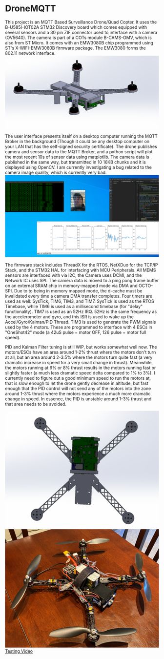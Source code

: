 # DroneMQTT

This project is an MQTT Based Surveillance Drone/Quad Copter. It uses the B-U585I-IOT02A STM32 Discovery board which comes equipped with several sensors and a 30 pin ZIF connector used to interface with a camera (OV5640). The camera is part of a COTs module B-CAMS-OMV, which is also from ST Micro. It comes with an EMW3080B chip programmed using ST's X-WIFI-EMW3080B firmware package. The EMW3080 forms the 802.11 network interface.
![DroneFront](images/DroneFront.PNG)

The user interface presents itself on a desktop computer running the MQTT Broker in the background (Though it could be any desktop computer on your LAN that has the self-signed security certificate). The drone publishes camera and sensor data to the MQTT Broker, and a python script will plot the most recent 10s of sensor data using matplotlib. The camera data is published in the same way, but transmitted in 10 16KB chunks and it is displayed using OpenCV. I am currently investigating a bug related to the camera image quality, which is currently very bad. 
![UI](images/DesktopInterface.PNG)

The firmware stack includes ThreadX for the RTOS, NetXDuo for the TCP/IP Stack, and the STM32 HAL for interfacing with MCU Peripherals. All MEMS sensors are interfaced with via I2C, the Camera uses DCMI, and the Network IC uses SPI. The camera data is moved to a ping pong frame buffer on an external SRAM chip in memory-mapped mode via DMA and OCTO-SPI. Due to to being in memory mapped mode, the d-cache must be invalidated every time a camera DMA transfer completes. Four timers are used as well: SysTick, TIM6, TIM3, and TIM7. SysTick is used as the RTOS Timebase, while TIM6 is used as a millisecond timebase (for "delay" functionality). TIM7 is used as an 52Hz IRQ. 52Hz is the same frequency as the accelerometer and gyro, and this ISR is used to wake up the Accel/Gyro/Kalman/PID Thread. TIM3 is used to generate the PWM signals used by the 4 motors. These are programmed to interface with 4 ESCs in "OneShot42" mode (a 42uS pulse = motor OFF, 126 pulse = motor full speed). 

PID and Kalman Filter tuning is still WIP, but works somewhat well now. The motors/ESCs have an area around 1-2% thrust where the motors don't turn at all, but an area around 2-3.5% where the motors turn quite fast (a very dramatic increase in speed for a very small change in thrust). Meanwhile, the motors running at 6% or 8% thrust results in the motors running fast or slightly faster (a much less dramatic speed delta compared to 1% to 3%). I currently need to figure out a good minimum speed to run the motors at, that is slow enough to let the drone gently decrease in altitude, but fast enough that the PID control will not send any of the motors into the zone around 1-3% thrust where the motors experience a much more dramatic change in speed. In essence, the PID is unstable around 1-3% thrust and that area needs to be avoided.

![DroneBottom](images/DroneBottom.PNG)
![3DPrint](images/DronePrint.jpg)
[Testing Video](https://youtu.be/pFwCIVHbRDQ)

